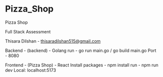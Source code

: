 # Pizza_Shop
Pizza Shop 

Full Stack Assessment

Thisara Dilshan - thisaradilshan515@gmail.com

Backend - (backend) - Golang
run - go run main.go   / go build main.go 
Port - 8080

Frontend - (Pizza Shop) - React
Install packages - npm install
run - npm run dev 
Local:   localhost:5173

